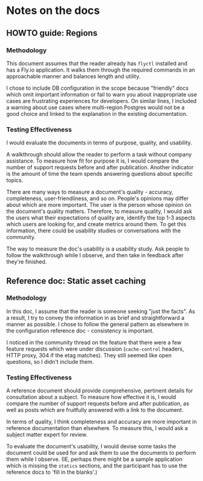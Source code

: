 # Notes on the docs
## HOWTO guide: Regions
### Methodology
This document assumes that the reader already has `flyctl` installed and has a Fly.io application. It walks them through the required commands in an approachable manner and balances length and utility. 

I chose to include DB configuration in the scope because "friendly" docs which omit important information or fail to warn you about inappropriate use cases are frustrating experiences for developers. On similar lines, I included a warning about use cases where multi-region Postgres would not be a good choice and linked to the explanation in the existing documentation. 

### Testing Effectiveness
I would evaluate the documents in terms of purpose, quality, and usability. 

A walkthrough should allow the reader to perform a task without company assistance. To measure how fit for purpose it is, I would compare the number of support requests before and after publication. Another indicator is the amount of time the team spends answering questions about specific topics. 

There are many ways to measure a document's quality - accuracy, completeness, user-friendliness, and so on. People's opinions may differ about which are more important. The user is the person whose opinion on the document's quality matters. Therefore, to measure quality, I would ask the users what their expectations of quality are, identify the top 1-3 aspects which users are looking for, and create metrics around them. To get this information, there could be usability studies or conversations with the community. 

The way to measure the doc's usability is a usability study. Ask people to follow the walkthrough while I observe, and then take in feedback after they're finished.

## Reference doc: Static asset caching
### Methodology
In this doc, I assume that the reader is someone seeking "just the facts". As a result, I try to convey the information in as brief and straightforward a manner as possible. I chose to follow the general pattern as elsewhere in the configuration reference doc - consistency is important.

I noticed in the community thread on the feature that there were a few feature requests which were under discussion (`cache-control` headers, HTTP proxy, 304 if the etag matches). They still seemed like open questions, so I didn't include them.

### Testing Effectiveness
A reference document should provide comprehensive, pertinent details for consultation about a subject. To measure how effective it is, I would compare the number of support requests before and after publication, as well as posts which are fruitfully answered with a link to the document.

In terms of quality, I think completeness and accuracy are more important in reference documentation than elsewhere. To measure this, I would ask a subject matter expert for review.

To evaluate the document's usability, I would devise some tasks the document could be used for and ask them to use the documents to perform them while I observe. (IE, perhaps there might be a sample application which is missing the `statics` sections, and the participant has to use the reference docs to 'fill in the blanks'.)